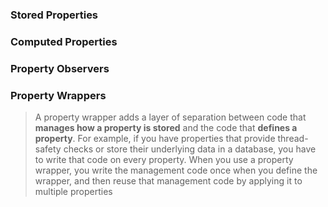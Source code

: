 ### Stored Properties

### Computed Properties

### Property Observers


### Property Wrappers
> A property wrapper adds a layer of separation between code that **manages how a property is stored** and the code that **defines a property**. For example, if you have properties that provide thread-safety checks or store their underlying data in a database, you have to write that code on every property. When you use a property wrapper, you write the management code once when you define the wrapper, and then reuse that management code by applying it to multiple properties